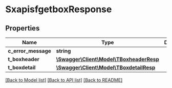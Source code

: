 # SxapisfgetboxResponse

## Properties
Name | Type | Description | Notes
------------ | ------------- | ------------- | -------------
**c_error_message** | **string** |  | [optional] 
**t_boxheader** | [**\Swagger\Client\Model\TBoxheaderResp**](TBoxheaderResp.md) |  | [optional] 
**t_boxdetail** | [**\Swagger\Client\Model\TBoxdetailResp**](TBoxdetailResp.md) |  | [optional] 

[[Back to Model list]](../README.md#documentation-for-models) [[Back to API list]](../README.md#documentation-for-api-endpoints) [[Back to README]](../README.md)


